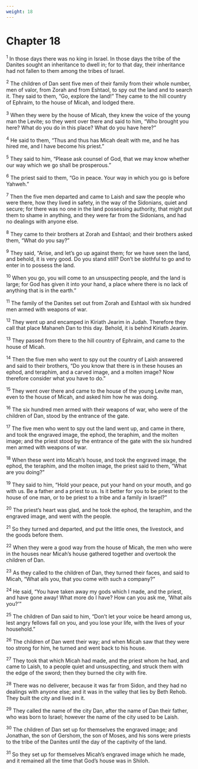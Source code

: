 ```yaml
---
weight: 18
---
```


# Chapter 18

<sup>1</sup> In those days there was no king in Israel. In those days the tribe of the Danites sought an inheritance to dwell in; for to that day, their inheritance had not fallen to them among the tribes of Israel. 

<sup>2</sup> The children of Dan sent five men of their family from their whole number, men of valor, from Zorah and from Eshtaol, to spy out the land and to search it. They said to them, “Go, explore the land!” They came to the hill country of Ephraim, to the house of Micah, and lodged there. 

<sup>3</sup> When they were by the house of Micah, they knew the voice of the young man the Levite; so they went over there and said to him, “Who brought you here? What do you do in this place? What do you have here?” 

<sup>4</sup> He said to them, “Thus and thus has Micah dealt with me, and he has hired me, and I have become his priest.” 

<sup>5</sup> They said to him, “Please ask counsel of God, that we may know whether our way which we go shall be prosperous.” 

<sup>6</sup> The priest said to them, “Go in peace. Your way in which you go is before Yahweh.” 

<sup>7</sup> Then the five men departed and came to Laish and saw the people who were there, how they lived in safety, in the way of the Sidonians, quiet and secure; for there was no one in the land possessing authority, that might put them to shame in anything, and they were far from the Sidonians, and had no dealings with anyone else. 

<sup>8</sup> They came to their brothers at Zorah and Eshtaol; and their brothers asked them, “What do you say?” 

<sup>9</sup> They said, “Arise, and let’s go up against them; for we have seen the land, and behold, it is very good. Do you stand still? Don’t be slothful to go and to enter in to possess the land. 

<sup>10</sup> When you go, you will come to an unsuspecting people, and the land is large; for God has given it into your hand, a place where there is no lack of anything that is in the earth.” 

<sup>11</sup> The family of the Danites set out from Zorah and Eshtaol with six hundred men armed with weapons of war. 

<sup>12</sup> They went up and encamped in Kiriath Jearim in Judah. Therefore they call that place Mahaneh Dan to this day. Behold, it is behind Kiriath Jearim. 

<sup>13</sup> They passed from there to the hill country of Ephraim, and came to the house of Micah. 

<sup>14</sup> Then the five men who went to spy out the country of Laish answered and said to their brothers, “Do you know that there is in these houses an ephod, and teraphim, and a carved image, and a molten image? Now therefore consider what you have to do.” 

<sup>15</sup> They went over there and came to the house of the young Levite man, even to the house of Micah, and asked him how he was doing. 

<sup>16</sup> The six hundred men armed with their weapons of war, who were of the children of Dan, stood by the entrance of the gate. 

<sup>17</sup> The five men who went to spy out the land went up, and came in there, and took the engraved image, the ephod, the teraphim, and the molten image; and the priest stood by the entrance of the gate with the six hundred men armed with weapons of war. 

<sup>18</sup> When these went into Micah’s house, and took the engraved image, the ephod, the teraphim, and the molten image, the priest said to them, “What are you doing?” 

<sup>19</sup> They said to him, “Hold your peace, put your hand on your mouth, and go with us. Be a father and a priest to us. Is it better for you to be priest to the house of one man, or to be priest to a tribe and a family in Israel?” 

<sup>20</sup> The priest’s heart was glad, and he took the ephod, the teraphim, and the engraved image, and went with the people. 

<sup>21</sup> So they turned and departed, and put the little ones, the livestock, and the goods before them. 

<sup>22</sup> When they were a good way from the house of Micah, the men who were in the houses near Micah’s house gathered together and overtook the children of Dan. 

<sup>23</sup> As they called to the children of Dan, they turned their faces, and said to Micah, “What ails you, that you come with such a company?” 

<sup>24</sup> He said, “You have taken away my gods which I made, and the priest, and have gone away! What more do I have? How can you ask me, ‘What ails you?’” 

<sup>25</sup> The children of Dan said to him, “Don’t let your voice be heard among us, lest angry fellows fall on you, and you lose your life, with the lives of your household.” 

<sup>26</sup> The children of Dan went their way; and when Micah saw that they were too strong for him, he turned and went back to his house. 

<sup>27</sup> They took that which Micah had made, and the priest whom he had, and came to Laish, to a people quiet and unsuspecting, and struck them with the edge of the sword; then they burned the city with fire. 

<sup>28</sup> There was no deliverer, because it was far from Sidon, and they had no dealings with anyone else; and it was in the valley that lies by Beth Rehob. They built the city and lived in it. 

<sup>29</sup> They called the name of the city Dan, after the name of Dan their father, who was born to Israel; however the name of the city used to be Laish. 

<sup>30</sup> The children of Dan set up for themselves the engraved image; and Jonathan, the son of Gershom, the son of Moses, and his sons were priests to the tribe of the Danites until the day of the captivity of the land. 

<sup>31</sup> So they set up for themselves Micah’s engraved image which he made, and it remained all the time that God’s house was in Shiloh. 


